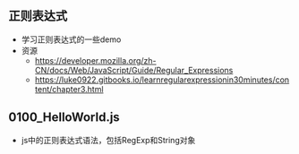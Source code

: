 ## 正则表达式
- 学习正则表达式的一些demo
- 资源
	- https://developer.mozilla.org/zh-CN/docs/Web/JavaScript/Guide/Regular_Expressions
	- https://luke0922.gitbooks.io/learnregularexpressionin30minutes/content/chapter3.html

## 0100_HelloWorld.js
- js中的正则表达式语法，包括RegExp和String对象
